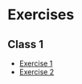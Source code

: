 # Exercises

## Class 1

- [Exercise 1](https://github.com/tranvinh146/vbi-rust-exercises/tree/exercise-1/class-1)
- [Exercise 2](https://github.com/tranvinh146/vbi-rust-exercises/tree/exercise-2/class-1)
